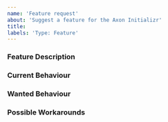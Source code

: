 ```yaml
---
name: 'Feature request'
about: 'Suggest a feature for the Axon Initializr'
title:
labels: 'Type: Feature'
---
```


<!-- Please use markdown (https://guides.github.com/features/mastering-markdown/) semantics throughout the feature description. -->

### Feature Description

<!-- 
    Please describe the feature you envision.
    For example, (pseudo-)code snippets showing what it might look like help us understand your suggestion better. 
-->

### Current Behaviour

<!-- Please share the current behavior of the Axon Initializr around this topic, if applicable. -->

### Wanted Behaviour

<!-- Please described the desired outcome through the Axon Initializr around the suggested feature. -->

### Possible Workarounds

<!-- If applicable, share any workarounds for the described feature. -->
